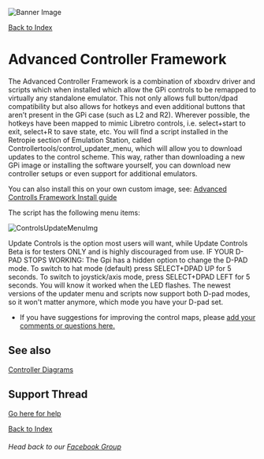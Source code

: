 ![Banner Image](https://sinisterspatula.github.io/RetroflagGpiGuides/images/GuidesBanner.png)

[Back to Index](https://sinisterspatula.github.io/RetroflagGpiGuides/)


# Advanced Controller Framework

The Advanced Controller Framework is a combination of xboxdrv driver and scripts which when installed which allow the GPi
controls to be remapped to virtually any standalone emulator. This not only allows full
button/dpad compatibility but also allows for hotkeys and even additional buttons that aren’t
present in the GPi case (such as L2 and R2). Wherever possible, the hotkeys have been mapped
to mimic Libretro controls, i.e. select+start to exit, select+R to save state, etc.
You will find a script installed in the Retropie section of Emulation Station, called
Controllertools/control_updater_menu, which will allow you to download updates to the control scheme. This
way, rather than downloading a new GPi image or installing the software yourself, you can
download new controller setups or even support for additional emulators.

You can also install this on your own custom image, see: [Advanced Controlls Framework Install guide](https://sinisterspatula.github.io/RetroflagGpiGuides/Controls_Updater_Menu)

The script has the following menu items:

![ControlsUpdateMenuImg](https://sinisterspatula.github.io/RetroflagGpiGuides/images/ControlsUpdateMenuImg.PNG)

Update Controls is the option most users will want, while Update Controls Beta is for testers
ONLY and is highly discouraged from use.
IF YOUR D-PAD STOPS WORKING: The Gpi has a hidden option to change the D-PAD mode. To
switch to hat mode (default) press SELECT+DPAD UP for 5 seconds. To switch to joystick/axis
mode, press SELECT+DPAD LEFT for 5 seconds. You will know it worked when the LED flashes.  The newest versions of the updater menu and scripts now support both D-pad modes, so it won't matter anymore, which mode you have your D-pad set.

* If you have suggestions for improving the control maps, please [add your comments or questions here.](https://github.com/SinisterSpatula/Gpi2/issues/2)

## See also

[Controller Diagrams](https://photos.app.goo.gl/iM52fxLmjadTocyk8)

## Support Thread
[Go here for help](https://www.facebook.com/groups/401660300458844/)

[Back to Index](https://sinisterspatula.github.io/RetroflagGpiGuides/)

###### Head back to our [Facebook Group](https://www.facebook.com/groups/401660300458844/)

